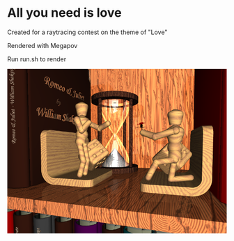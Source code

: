 # All you need is love

Created for a raytracing contest on the theme of "Love"

Rendered with Megapov

Run run.sh to render

![](https://raw.githubusercontent.com/khayyam90/povray-creations/master/all-you-need-is-love/all-you-need-is-love.png) 
